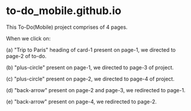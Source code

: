 # to-do_mobile.github.io
This To-Do(Mobile) project comprises of 4 pages.

When we click on:

(a) "Trip to Paris" heading of card-1 present on page-1, we directed to page-2 of to-do.

(b) "plus-circle" present on page-1, we directed to page-3 of project.

(c) "plus-circle" present on page-2, we directed to page-4 of project.

(d) "back-arrow" present on page-2 and page-3, we redirected to page-1.

(e) "back-arrow" present on page-4, we redirected to page-2.
